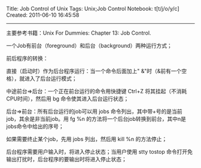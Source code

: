 Title: Job Control of Unix
Tags: Unix;Job Control
Notebook: t[t/j/o/y/c]
Created: 2011-06-10 16:45:58

------

主要参考书籍：Unix For Dummies: Chapter 13: Job Control.

 

一个Job有前台（foreground）和后台（background）两种运行方式；

 

前后程序的转换：

 直接（启动时）作为后台程序运行：当一个命令后面加上" &"时（&前有一个空格），就进入了后台运行模式；

 中途前台=>后台：一个正在前台运行的命令用快捷键 Ctrl+Z 将其挂起（不消耗CPU时间），然后用 bg 命令使其进入后台运行状态；

 后台=>前台：所有后台运行的job可以用 jobs 命令列出，其中带+号的是当前job，其余是非当前job。用 fg %n 的方法将一个后台job转换到前台，其中n是jobs命令中给出的序号；

 

如果需要终止某个job，先用 jobs 列出，然后用 kill %n 的方法停止；

 

后台程序需要用户输入时，将进入停止状态；当用户使用 stty tostop 命令打开免输出打扰时，后台程序的要输出时将进入停止状态；